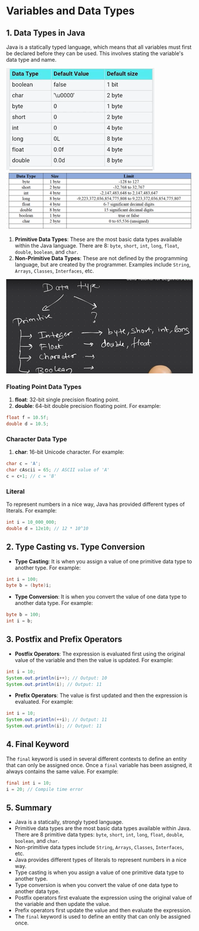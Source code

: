 # Variables and Data Types

## 1. Data Types in Java

Java is a statically typed language, which means that all variables must first be declared before they can be used. This involves stating the variable's data type and name.

![alt text](types.png)
![alt text](types2.png)


1. **Primitive Data Types**: These are the most basic data types available within the Java language. There are 8: `byte`, `short`, `int`, `long`, `float`, `double`, `boolean`, and `char`.
2. **Non-Primitive Data Types**: These are not defined by the programming language, but are created by the programmer. Examples include `String`, `Arrays`, `Classes`, `Interfaces`, etc.

![alt text](image.png)

### Floating Point Data Types

1. **float**: 32-bit single precision floating point.
2. **double**: 64-bit double precision floating point.
For example:

```java
float f = 10.5f;
double d = 10.5;
```

### Character Data Type

1. **char**: 16-bit Unicode character.
For example:

```java
char c = 'A';
char cAscii = 65; // ASCII value of 'A'
c = c+1; // c = 'B'

```

### Literal

To represent numbers in a nice way, Java has provided different types of literals. For example:

```java
int i = 10_000_000;
double d = 12e10; // 12 * 10^10

```

## 2. Type Casting vs. Type Conversion

- **Type Casting**: It is when you assign a value of one primitive data type to another type. For example:

```java
int i = 100;
byte b = (byte)i;
```

- **Type Conversion**: It is when you convert the value of one data type to another data type. For example:

```java
byte b = 100;
int i = b;
```

## 3. Postfix and Prefix Operators

- **Postfix Operators**: The expression is evaluated first using the original value of the variable and then the value is updated. For example:

```java
int i = 10;
System.out.println(i++); // Output: 10
System.out.println(i); // Output: 11
```

- **Prefix Operators**: The value is first updated and then the expression is evaluated. For example:

```java
int i = 10;
System.out.println(++i); // Output: 11
System.out.println(i); // Output: 11
```

## 4. Final Keyword

The `final` keyword is used in several different contexts to define an entity that can only be assigned once. Once a `final` variable has been assigned, it always contains the same value. For example:

```java
final int i = 10;
i = 20; // Compile time error
```

## 5. Summary

- Java is a statically, strongly typed language.
- Primitive data types are the most basic data types available within Java.
There are 8 primitive data types: `byte`, `short`, `int`, `long`, `float`, `double`, `boolean`, and `char`.
- Non-primitive data types include `String`, `Arrays`, `Classes`, `Interfaces`, etc.
- Java provides different types of literals to represent numbers in a nice way.
- Type casting is when you assign a value of one primitive data type to another type.
- Type conversion is when you convert the value of one data type to another data type.
- Postfix operators first evaluate the expression using the original value of the variable and then update the value.
- Prefix operators first update the value and then evaluate the expression.
- The `final` keyword is used to define an entity that can only be assigned once.
